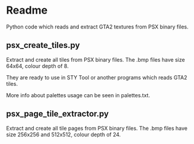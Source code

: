 # Readme

Python code which reads and extract GTA2 textures from PSX binary files.

## psx_create_tiles.py

Extract and create all tiles from PSX binary files. The .bmp files have size 64x64, colour depth of 8.

They are ready to use in STY Tool or another programs which reads GTA2 tiles.

More info about palettes usage can be seen in palettes.txt.

## psx_page_tile_extractor.py

Extract and create all tile pages from PSX binary files. The .bmp files have size 256x256 and 512x512, colour depth of 24.
